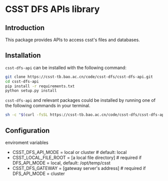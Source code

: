 # CSST DFS APIs library

## Introduction

This package provides APIs to access csst's files and databases.

## Installation

`csst-dfs-api` can be installed with the following command:

```bash
git clone https://csst-tb.bao.ac.cn/code/csst-dfs/csst-dfs-api.git
cd csst-dfs-api
pip install -r requirements.txt
python setup.py install
```

`csst-dfs-api` and relevant packages could be installed by running one of the following commands in your terminal.

```bash
sh -c "$(curl -fsSL https://csst-tb.bao.ac.cn/code/csst-dfs/csst-dfs-api/-/raw/master/tools/csst-dfs-api-install.sh)"
```

## Configuration

enviroment variables

- CSST_DFS_API_MODE = local or cluster               # default: local
- CSST_LOCAL_FILE_ROOT = [a local file directory]    # required if DFS_API_MODE = local,  default: /opt/temp/csst
- CSST_DFS_GATEWAY = [gateway server's address]      # required if DFS_API_MODE = cluster
